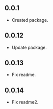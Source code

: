 ## 0.0.1

* Created package.
## 0.0.12

* Update package.

## 0.0.13

* Fix readme.

## 0.0.14

* Fix readme2.